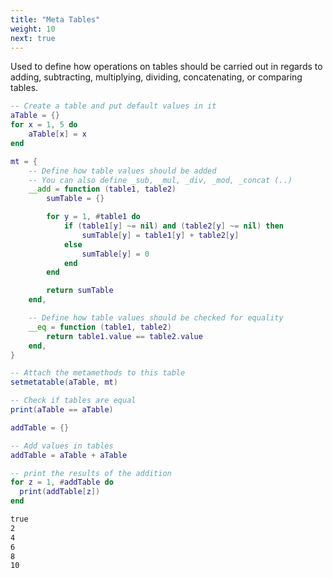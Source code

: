 ```yaml
---
title: "Meta Tables"
weight: 10
next: true
---
```


Used to define how operations on tables should be carried out in regards to
adding, subtracting, multiplying, dividing, concatenating, or comparing tables.

```lua
-- Create a table and put default values in it
aTable = {}
for x = 1, 5 do
    aTable[x] = x
end

mt = {
    -- Define how table values should be added
    -- You can also define _sub, _mul, _div, _mod, _concat (..)
    __add = function (table1, table2)
        sumTable = {}

        for y = 1, #table1 do
            if (table1[y] ~= nil) and (table2[y] ~= nil) then
                sumTable[y] = table1[y] + table2[y]
            else
                sumTable[y] = 0
            end
        end

        return sumTable
    end,

    -- Define how table values should be checked for equality
    __eq = function (table1, table2)
        return table1.value == table2.value
    end,
}

-- Attach the metamethods to this table
setmetatable(aTable, mt)

-- Check if tables are equal
print(aTable == aTable)

addTable = {}

-- Add values in tables
addTable = aTable + aTable

-- print the results of the addition
for z = 1, #addTable do
  print(addTable[z])
end
```

```txt {.fs90 .output}
true
2
4
6
8
10
```
